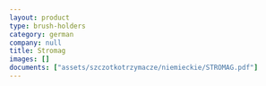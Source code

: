 ```yaml
---
layout: product
type: brush-holders
category: german
company: null
title: Stromag
images: []
documents: ["assets/szczotkotrzymacze/niemieckie/STROMAG.pdf"]
---
```

